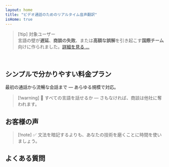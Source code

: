 ```yaml
---
layout: home
title: "ビデオ通話のためのリアルタイム音声翻訳"
isHome: true
---
```


<!-- title: "同時通訳機能を搭載したビデオ通話" -->
<!-- text="母国語で話せば、相手も同じ言語で話しているかのように聞こえます" -->
<!-- title="ビデオ通話でのリアルタイム音声翻訳" -->

<HeroSection
  title="**どの**言語でも会話可能"
  text="ビデオ通話での音声翻訳 — **遅延なし**、**商談の失敗なし**、**言語の壁なし**。">

  <!-- <AuthButton text="違いを体験する" buttonClass="brand"/> -->
  <AuthButton text="あなたの言語で試す" buttonClass="brand"/>
</HeroSection>

<span id="1"></span>
<FeatureBlock :card="{
  title: '翻訳 ≠ 理解。次世代の通訳へ。',
  details: '言語に関係なく、**あなたの声は同じ言語を話しているかのように聞こえ、理解される**。',
    items: [
      '⚡︎ 自然に、[リアルタイム](./product/overview/how-it-works)で、字幕や遅延なし。',
      '✧ AIパワード通訳が、トーン、意図、業界固有の専門用語を捉えます。',
    ],
  link: './product/overview/what-is-intermind',
  src: {
    light: '/media-kit/animals-cartoon-3-2.png',
    dark: '/media-kit/animals-cartoon-3-2.png',
  },
  inversion: false
}" />

<span id="2"></span>
<FeatureBlock :card="{
    title: '会議の中の頭脳',
    details: 'InterMindは多言語会議を明確で検索可能な知識に変換します。',
    items: [
      '🔍 **何でも質問できる** — AIが**全ての会議から**答えを見つけます。',
      '✧ タスク、担当者、期限を自動抽出。',
      '✧ どの言語でも即座に要点をまとめます。',
    ],
    link: './product/overview/how-it-works#🧩-deep-memory-deep-understanding',
    src: {
      light: '/2l.png',
      dark: '/2d.png',
    },
    inversion: true
  }" />

<span id="3"></span>
<FeatureBlock :card="{
    title: '単なる会話ではなく、ビジネス会議のために作られました',
    details: 'InterMindは**プロフェッショナルグレードのビデオ会議プラットフォーム**であり、軽量なアドオンやプラグインではありません。',
    items: [
      '✧ 1080p解像度、スマートノイズ抑制、スケジューリング、モデレーション、画面共有、録画、字幕、参加者チャット、カレンダー連携 — すべてが組み込まれ、すぐに使用可能。',
    ],
    link: './product/overview/video-meeting-platform',
    src: {
      light: '/3l.mp4',
      dark: '/3d.mp4',
    },
    inversion: false
  }" />

<span id="4"></span>
<FeatureBlock
  :card="{
    title: '重要な場面でのプライバシー保護',
    details:
      'InterMindは信頼性が重要な会話のために作られました — プライバシーとコントロールが最も重要な場面で。',
    items: [
      '⚡︎ [プライバシーゾーン](./product/overview/privacy-architecture) — EU、US、東南アジア',
      '✧ **データトレーニングなし**。第三者アクセスなし。'
    ],
    link: './product/overview/privacy-architecture',
    src: {
      light: '/4l.png',
      dark: '/4d.png',
    },
    inversion: true
  }"
/>

> [!tip] 対象ユーザー  
> 言語の壁が**遅延**、**商談の失敗**、または**高額な誤解**を引き起こす**国際チーム**向けに作られました。[詳細を見る ...](./product/overview/markets)

<br>

<span id="Pricing"></span>

## シンプルで分かりやすい料金プラン

最初の通話から流暢な会話まで — あらゆる規模で対応。

<PricingPlans :plans="[
  {
    title: '**ベーシック** &nbsp ユーザー1名',
    price: '**無料**',
    details: 'クレジットカード不要',
    items: [
      '**25**回のミーティング',
      '**100**名参加可能なビデオ会議 [💬](#3)',
      'ユーザーあたり**30** GBの共有ストレージ',
      'すべての会議を検索可能 [💬](#2)',
      '同時通訳機能 [💬](#1)',
    ],
  },
  {
    title: '**プロ** &nbsp 1-99ユーザー',
    price: '**¥2,000** /月/ユーザー（年間契約）',
    details: '月額契約の場合 ¥2,500',
    items: [
      '**無制限**のミーティング',
      '**150**名参加可能なビデオ会議 [💬](#3)',
      'ユーザーあたり**2** TBの共有ストレージ',
      'すべての会議を検索可能 [💬](#2)',
      '同時通訳機能 [💬](#1)',
    ],
  },
  {
    title: '**ビジネス** &nbsp 100+ユーザー',
    price: '**カスタム価格**',
    details: 'プライバシー重視の設計',
    items: [
      '**無制限**のミーティング',
      '**500**名参加可能なビデオ会議 [💬](#3)',
      'ユーザーあたり**5** TBの共有ストレージ',
      'すべての会議を検索可能 [💬](#2)',
      '同時通訳機能 [💬](#1)',
      '**プライバシーゾーン** [💬](#4)',
    ],
  }
]">
<AuthButton text="無料で試す" buttonClass="alt"/>
<AuthButton text="今すぐ購入" buttonClass="brand"/>
<ContactFormModalNav buttonText="営業担当に相談" buttonClass="alt"/>
</PricingPlans>

> [!warning] 🛑 すべての言語を話せるか — さもなければ、商談は他社に奪われます。

<span id="Testimonials"></span>

## お客様の声

<AutoScrollTestimonials testimonialsUrl="/testimonials.json"/>

> [!note] ✅ 文法を暗記するよりも、あなたの技術を磨くことに時間を使いましょう。

<span id="FAQ"></span>

## よくある質問

<AccordionGroup :items="
[
  {
    q: 'ライセンスユーザーと参加者の違いは何ですか？',
    a: '*ライセンスユーザー*は、無料または有料のミーティングライセンスを持ち、プラン内で会議をスケジュールできます。*参加者*は招待された人々で、**アカウントやライセンスは不要**で、どのデバイスからでも**無料**で接続できます。'
  },
  {
    q: '1つのInterMindライセンスは何人まで使用できますか？',
    a: '*ライセンスユーザー*は**無制限の会議**を主催できます。複数のチームメンバーが同時に会議を主催する必要がある場合、それぞれが独自のライセンスが必要です。'
  },
  {
    q: '会議の最大時間はどれくらいですか？',
    a: 'すべてのプランで会議は最大**24時間**まで実施できます。'
  },
  {
    q: '主催できる会議の回数に制限はありますか？',
    a: '*無料基本*プランには**25回の無料会議**が含まれています。*Pro*と*Business*プランでは、より多くの参加者とコントロールで無制限の会議を提供します。'
  },
  {
    q: 'InterMindはデータのプライバシーとセキュリティをどのように確保していますか？',
    a: 'InterMindは**プライバシー重視**の設計です。すべてのデータは選択された**プライバシーゾーン**（_EU_、_US_、または_アジア_）内で処理・保存されます。[**GDPR**](https://gdpr.eu)、[**CCPA**](https://oag.ca.gov/privacy/ccpa)、UAEのPDPLに準拠し、トレーニングやサードパーティーアクセスにコンテンツを**使用することはありません**。高度な**プライバシーゾーン制御**は**Business**プランで利用可能です。'
  },
  {
    q: 'プラン購入前にInterMindを試すことはできますか？',
    a: 'はい、可能です。*無料基本*プランでは、**同時通訳**や**会議検索**を含む主要機能に**25回の無料会議**でフルアクセスできます。クレジットカードは不要です。いつでもアップグレード可能です。'
  },
  {
    q: 'サポートが必要な場合はどうすればよいですか？',
    a: '**ヘルプセンター**、**メール**、**ライブチャット**でサポートを利用できます。*Business*ユーザーは専任担当者による**優先サポート**を受けられます。'
  },
  {
    q: 'サブスクリプションの管理（アップグレード、ダウングレード、解約）はどのように行いますか？',
    a: '**アカウント設定**からいつでもプランを変更できます。変更は**即時**に反映されます。解約の場合、*月額プラン*は請求サイクル終了時に解約されます。*年間プラン*は**日割り返金**で解約できます。'
  },
  {
    q: 'InterMindは通訳でどの言語をサポートしていますか？',
    a: 'リアルタイム通訳で**100以上の言語**をサポートしています。言語リストは継続的に拡大中です—最新情報はウェブサイトでご確認ください。'
  },
  {
    q: 'ウェビナーや大規模イベントにInterMindを使用できますか？',
    a: 'はい。*Pro*と*Business*プランは**大規模会議やウェビナー**に最適で、*Business*プランでは最大**500人の参加者**をサポートします。'
  }
]
"/>

<HomeFooter :columns="[
  {
    title: '製品',
    links: [
      { text: 'Overview', link: './product/overview/what-is-intermind' },
      { text: 'Getting Started', link: './product/guide/getting-started' },
      { text: 'Testimonials', link: '#testimonials' },
      { text: 'Pricing', link: '#Pricing' },
    ]
  },
  {
    title: 'サポート',
    links: [
      { text: 'Get Support', link: './resources/help' },
      { text: 'FAQ', link: '#FAQ' },
      { text: 'Service Status', link: 'https://status.mind.com/' },
      { text: 'Privacy Policy', link: './resources/company/Privacy-Policy' },
      { text: 'AI Legal Guide', link: './resources/company/Legal-Regulations-for-AI-Services' },
    ]
  },
  {
    title: 'リソース',
    links: [
      { text: 'Brand Assets', link: './resources/media-kit' },
      { text: 'AI API / LLM Docs', link: 'https://mind.com/llms-full.txt' },
    ]
  },
  {
    title: '会社情報',
    links: [
      { text: 'About', link: './resources/company/about' },
      { text: 'Contacts', link: './resources/company/contacts' }
    ]
  }
]" />